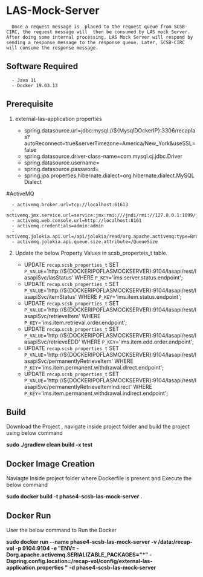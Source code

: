 # LAS-Mock-Server

      Once a request message is  placed to the request queue from SCSB-CIRC, the request message will  then be consumed by LAS mock Server. After doing some internal processing, LAS Mock Server will respond by sending a response message to the response queue. Later, SCSB-CIRC will consume the response message.

## Software Required

      - Java 11
      - Docker 19.03.13  
      
## Prerequisite

1. external-las-application properties

      - spring.datasource.url=jdbc:mysql://${MysqlDOckerIP}:3306/recaplas?autoReconnect=true&serverTimezone=America/New_York&useSSL=false
      - spring.datasource.driver-class-name=com.mysql.cj.jdbc.Driver
      - spring.datasource.username=
      - spring.datasource.password=
      - spring.jpa.properties.hibernate.dialect=org.hibernate.dialect.MySQLDialect 
  
  #ActiveMQ
  
      - activemq.broker.url=tcp://localhost:61613
      - activemq.jmx.service.url=service:jmx:rmi:///jndi/rmi://127.0.0.1:1099/jmxrmi
      - activemq.web.console.url=http://localhost:8161
      - activemq.credentials=admin:admin 
      - activemq.jolokia.api.url=/api/jolokia/read/org.apache.activemq:type=Broker,brokerName=localhost,destinationType=Queue,destinationName=
      - activemq.jolokia.api.queue.size.attribute=/QueueSize
      
2. Update the below Property Values in scsb_properteis_t table.
  
      - UPDATE `recap`.`scsb_properties_t` SET `P_VALUE`='http://${DOCKERIPOFLASMOCKSERVER}:9104/lasapi/rest/lasapiSvc/lasStatus' WHERE `P_KEY`='ims.server.status.endpoint';
      - UPDATE `recap`.`scsb_properties_t` SET `P_VALUE`='http://${DOCKERIPOFLASMOCKSERVER}:9104/lasapi/rest/lasapiSvc/itemStatus' WHERE `P_KEY`='ims.item.status.endpoint';
      - UPDATE `recap`.`scsb_properties_t` SET `P_VALUE`='http://${DOCKERIPOFLASMOCKSERVER}:9104/lasapi/rest/lasapiSvc/retrieveItem' WHERE `P_KEY`='ims.item.retrieval.order.endpoint';
      - UPDATE `recap`.`scsb_properties_t` SET `P_VALUE`='http://${DOCKERIPOFLASMOCKSERVER}:9104/lasapi/rest/lasapiSvc/retrieveEDD' WHERE `P_KEY`='ims.item.edd.order.endpoint';
      - UPDATE `recap`.`scsb_properties_t` SET `P_VALUE`='http://${DOCKERIPOFLASMOCKSERVER}:9104/lasapi/rest/lasapiSvc/permanentlyRetrieveItem' WHERE `P_KEY`='ims.item.permanent.withdrawal.direct.endpoint';
      - UPDATE `recap`.`scsb_properties_t` SET `P_VALUE`='http://${DOCKERIPOFLASMOCKSERVER}:9104/lasapi/rest/lasapiSvc/permanentlyRetrieveItemIndirect' WHERE `P_KEY`='ims.item.permanent.withdrawal.indirect.endpoint'; 
  
## Build

Download the Project , navigate inside project folder and build the project using below command

**sudo ./gradlew clean build -x test**

## Docker Image Creation

Naviagte Inside project folder where Dockerfile is present and Execute the below command

**sudo docker build -t phase4-scsb-las-mock-server .**

## Docker Run

User the below command to Run the Docker
  
**sudo docker run --name phase4-scsb-las-mock-server -v /data:/recap-vol -p 9104:9104 -e "ENV= -Dorg.apache.activemq.SERIALIZABLE_PACKAGES="*" -Dspring.config.location=/recap-vol/config/external-las-application.properties " -d phase4-scsb-las-mock-server**
